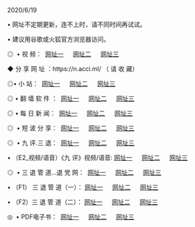 <p>2020/6/19
<p>• 网址不定期更新，连不上时，请不同时间再试试。
<p>• 建议用谷歌或火狐官方浏览器访问。
<p>◎  • 视 频： 
<a href="http://dcm.shirokuriwaki.com/" target="_blank">网址一</a> 　 
<a href="http://dsm.shirokuriwaki.com/" target="_blank">网址二</a> 　 
<a href="http://dom.shirokuriwaki.com/b.html" target="_blank">网址三</a>
<p>◆ 分 享 网 址 ：https://n.acci.ml/  （ 请 收 藏） </p>

<p>◎•  小 站：  
<a href="http://dcm.shirokuriwaki.com/f.html" target="_blank">网址一</a> 　 
<a href="http://dsm.shirokuriwaki.com/h.html" target="_blank">网址二</a> 　 
<a href="http://dom.shirokuriwaki.com/k/" target="_blank">网址三</a></p><p>

<p>◎  • 翻 墙 软 件 ：  
<a href="http://dcm.shirokuriwaki.com/ff/" target="_blank">网址一</a> 　 
<a href="http://dsm.shirokuriwaki.com/s/read/a1_nd.html" target="_blank">网址二</a> 　 
<a href="http://dom.shirokuriwaki.com/ff/index.html" target="_blank">网址三</a></p>
<p>◎  • 每 日 新 闻：  
<a href="http://dcm.shirokuriwaki.com/day/" target="_blank">网址一</a> 　 
<a href="http://dsm.shirokuriwaki.com/day/" target="_blank">网址二</a> 　 
<a href="http://dom.shirokuriwaki.com/day/index.html" target="_blank">网址三</a></p>
<p>◎   • 短 波 分 享：  
<a href="http://dcm.shirokuriwaki.com/h/" target="_blank">网址一</a> 　 
<a href="http://dsm.shirokuriwaki.com/h/" target="_blank">网址二</a> 　 
<a href="http://dom.shirokuriwaki.com/h/index.html" target="_blank">网址三</a></p>
<p>◎   • 九 评.三 退：  
<a href="http://dcm.shirokuriwaki.com/t/" target="_blank">网址一</a> 　 
<a href="http://dsm.shirokuriwaki.com/v2/index.html" target="_blank">网址二</a> 　 
<a href="http://dom.shirokuriwaki.com/tt/index.html" target="_blank">网址三</a> 　</p>
<p>  • （E2_视频/语音）《九 评》视频/语音: 
<a href="http://dcm.shirokuriwaki.com/7738.html" target="_blank">网址一</a> 　 
<a href="http://dsm.shirokuriwaki.com/7614.html" target="_blank">网址二</a> 　 
<a href="http://dom.shirokuriwaki.com/7633.html" target="_blank">网址三</a></p>
<p>◎   • 三 退 管 道...退 党 网：  
<a href="http://dcm.shirokuriwaki.com/go/td1.html" target="_blank">网址一</a> 　 
<a href="http://dsm.shirokuriwaki.com/go/td2.html" target="_blank">网址二</a> 　 
<a href="http://dom.shirokuriwaki.com/go/td3.html" target="_blank">网址三</a></p>
<p>  • （F1） 三 退 管 道（一）： 
<a href="http://dcm.shirokuriwaki.com/dd/" target="_blank">网址一</a> 　 
<a href="http://dsm.shirokuriwaki.com/s/read/a1_tdx.html" target="_blank">网址二</a> 　 
<a href="http://dom.shirokuriwaki.com/dd/" target="_blank">网址三</a></p>
<p>  • （F2）三 退 管 道（二）： 
<a href="http://dsm.shirokuriwaki.com/d/" target="_blank">网址一</a> 　 
<a href="http://dcm.shirokuriwaki.com/d/index.html" target="_blank">网址二</a> 　 
<a href="http://dom.shirokuriwaki.com/d/" target="_blank">网址三</a></p>
<p>◎   • PDF电子书：  
<a href="http://dcm.shirokuriwaki.com/p/" target="_blank">网址一</a> 　 
<a href="http://dsm.shirokuriwaki.com/p/index.html" target="_blank">网址二</a> 　 
<a href="http://dom.shirokuriwaki.com/p/" target="_blank">网址三</a></p>
